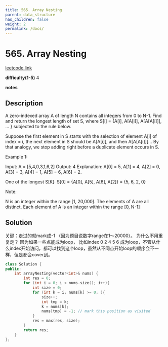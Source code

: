 ```yaml
---
title: 565. Array Nesting
parent: data_structure
has_children: false
weight: 2
permalink: /docs/
---
```

# 565. Array Nesting
[leetcode link](https://leetcode.com/problems/array-nesting/)

**difficulty(1-5)** 
4

**notes**   


## Description
A zero-indexed array A of length N contains all integers from 0 to N-1. Find and return the longest length of set S, where S[i] = {A[i], A[A[i]], A[A[A[i]]], ... } subjected to the rule below.

Suppose the first element in S starts with the selection of element A[i] of index = i, the next element in S should be A[A[i]], and then A[A[A[i]]]… By that analogy, we stop adding right before a duplicate element occurs in S.

 

Example 1:

Input: A = [5,4,0,3,1,6,2]
Output: 4
Explanation: 
A[0] = 5, A[1] = 4, A[2] = 0, A[3] = 3, A[4] = 1, A[5] = 6, A[6] = 2.

One of the longest S[K]:
S[0] = {A[0], A[5], A[6], A[2]} = {5, 6, 2, 0}
 

Note:

N is an integer within the range [1, 20,000].
The elements of A are all distinct.
Each element of A is an integer within the range [0, N-1]

## Solution
关键：走过的就mark成-1 （因为题目说数字range在1～20000）。 为什么不用重复走？ 因为如果一些点能成为loop， 比如index 0 2 4 5 6 成为loop，不管从什么index开始访问，都可以找到这个loop，虽然从不同点开始loop的顺序会不一样，但是都会cover到。

```c++
class Solution {
public:
    int arrayNesting(vector<int>& nums) {
        int res = 0;
        for (int i = 0; i < nums.size(); i++){
            int size = 0;
            for (int k = i; nums[k] >= 0; ){
                size++;
                int tmp = k;
                k = nums[k];
                nums[tmp] = -1; // mark this position as visited
            }
            res = max(res, size);
        }
        return res;
    }
};
```


<!-- 
Default label
{: .label }

Blue label
{: .label .label-blue }

Stable
{: .label .label-green }

New release
{: .label .label-purple }

Coming soon
{: .label .label-yellow }

Deprecated
{: .label .label-red } -->
